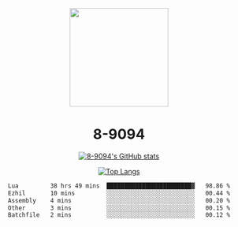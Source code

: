 <div align="center">
  <img src="[https://avatars.githubusercontent.com/u/73003857?v=4](https://cdn.discordapp.com/attachments/1022673925198577677/1105917345601433670/9094.png)" width="200px"/>
  <h1>8-9094</h1>

[![8-9094's GitHub stats](https://github-readme-stats.vercel.app/api?username=8-9094&show_icons=true&theme=synthwave)](https://github.com/anuraghazra/github-readme-stats)

[![Top Langs](https://github-readme-stats.vercel.app/api/top-langs/?username=8-9094&layout=compact&theme=synthwave)](https://github.com/Wrath-cyber/github-readme-stats)
 
<!--START_SECTION:waka-->

```txt
Lua         38 hrs 49 mins  ████████████████████████▓   98.86 %
Ezhil       10 mins         ░░░░░░░░░░░░░░░░░░░░░░░░░   00.44 %
Assembly    4 mins          ░░░░░░░░░░░░░░░░░░░░░░░░░   00.20 %
Other       3 mins          ░░░░░░░░░░░░░░░░░░░░░░░░░   00.15 %
Batchfile   2 mins          ░░░░░░░░░░░░░░░░░░░░░░░░░   00.12 %
```

<!--END_SECTION:waka-->
